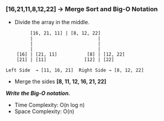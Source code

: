 ### [16,21,11,8,12,22] -> Merge Sort and Big-O Notation

- Divide the array in the middle.
```
         [16, 21, 11] | [8, 12, 22]
         |                        |
         |                        |
         |                        |
    [16] | [21, 11]           [8] | [12, 22]
    [21] | [11]              [12] | [22]
                           
Left Side  → [11, 16, 21]  Right Side → [8, 12, 22]
```
- Merge the sides 
      **[8, 11, 12, 16, 21, 22]**


***Write the Big-O notation.***
- Time Complexity: O(n log n)
- Space Complexity: O(n)